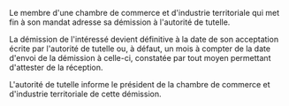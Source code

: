 Le membre d'une chambre de commerce et d'industrie territoriale qui met fin à son mandat adresse sa démission à l'autorité de tutelle.


 La démission de l'intéressé devient définitive à la date de son acceptation écrite par l'autorité de tutelle ou, à défaut, un mois à compter de la date d'envoi de la démission à celle-ci, constatée par tout moyen permettant d'attester de la réception.


L'autorité de tutelle informe le président de la chambre de commerce et d'industrie territoriale de cette démission.

